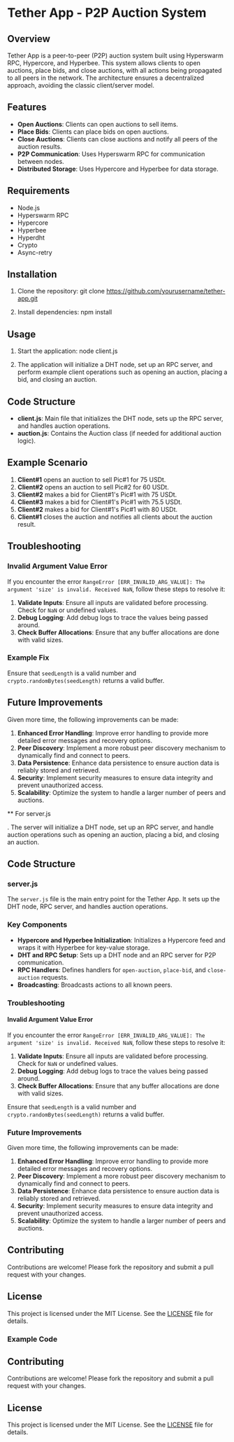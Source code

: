 # Tether App - P2P Auction System

## Overview

Tether App is a peer-to-peer (P2P) auction system built using Hyperswarm RPC, Hypercore, and Hyperbee. This system allows clients to open auctions, place bids, and close auctions, with all actions being propagated to all peers in the network. The architecture ensures a decentralized approach, avoiding the classic client/server model.

## Features

- **Open Auctions**: Clients can open auctions to sell items.
- **Place Bids**: Clients can place bids on open auctions.
- **Close Auctions**: Clients can close auctions and notify all peers of the auction results.
- **P2P Communication**: Uses Hyperswarm RPC for communication between nodes.
- **Distributed Storage**: Uses Hypercore and Hyperbee for data storage.

## Requirements

- Node.js
- Hyperswarm RPC
- Hypercore
- Hyperbee
- Hyperdht
- Crypto
- Async-retry

## Installation

1. Clone the repository:
    git clone https://github.com/yourusername/tether-app.git
   
2. Install dependencies:
    npm install
   
## Usage

1. Start the application:
    node client.js
   
2. The application will initialize a DHT node, set up an RPC server, and perform example client operations such as opening an auction, placing a bid, and closing an auction.

## Code Structure

- **client.js**: Main file that initializes the DHT node, sets up the RPC server, and handles auction operations.
- **auction.js**: Contains the Auction class (if needed for additional auction logic).

## Example Scenario

1. **Client#1** opens an auction to sell Pic#1 for 75 USDt.
2. **Client#2** opens an auction to sell Pic#2 for 60 USDt.
3. **Client#2** makes a bid for Client#1's Pic#1 with 75 USDt.
4. **Client#3** makes a bid for Client#1's Pic#1 with 75.5 USDt.
5. **Client#2** makes a bid for Client#1's Pic#1 with 80 USDt.
6. **Client#1** closes the auction and notifies all clients about the auction result.

## Troubleshooting

### Invalid Argument Value Error

If you encounter the error `RangeError [ERR_INVALID_ARG_VALUE]: The argument 'size' is invalid. Received NaN`, follow these steps to resolve it:

1. **Validate Inputs**: Ensure all inputs are validated before processing. Check for `NaN` or undefined values.
2. **Debug Logging**: Add debug logs to trace the values being passed around.
3. **Check Buffer Allocations**: Ensure that any buffer allocations are done with valid sizes.

### Example Fix

Ensure that `seedLength` is a valid number and `crypto.randomBytes(seedLength)` returns a valid buffer.

## Future Improvements

Given more time, the following improvements can be made:

1. **Enhanced Error Handling**: Improve error handling to provide more detailed error messages and recovery options.
2. **Peer Discovery**: Implement a more robust peer discovery mechanism to dynamically find and connect to peers.
3. **Data Persistence**: Enhance data persistence to ensure auction data is reliably stored and retrieved.
4. **Security**: Implement security measures to ensure data integrity and prevent unauthorized access.
5. **Scalability**: Optimize the system to handle a larger number of peers and auctions.

** For server.js

. The server will initialize a DHT node, set up an RPC server, and handle auction operations such as opening an auction, placing a bid, and closing an auction.

## Code Structure

### server.js

The `server.js` file is the main entry point for the Tether App. It sets up the DHT node, RPC server, and handles auction operations.

### Key Components

- **Hypercore and Hyperbee Initialization**: Initializes a Hypercore feed and wraps it with Hyperbee for key-value storage.
- **DHT and RPC Setup**: Sets up a DHT node and an RPC server for P2P communication.
- **RPC Handlers**: Defines handlers for `open-auction`, `place-bid`, and `close-auction` requests.
- **Broadcasting**: Broadcasts actions to all known peers.

### Troubleshooting

#### Invalid Argument Value Error

If you encounter the error `RangeError [ERR_INVALID_ARG_VALUE]: The argument 'size' is invalid. Received NaN`, follow these steps to resolve it:

1. **Validate Inputs**: Ensure all inputs are validated before processing. Check for `NaN` or undefined values.
2. **Debug Logging**: Add debug logs to trace the values being passed around.
3. **Check Buffer Allocations**: Ensure that any buffer allocations are done with valid sizes.


Ensure that `seedLength` is a valid number and `crypto.randomBytes(seedLength)` returns a valid buffer.

### Future Improvements

Given more time, the following improvements can be made:

1. **Enhanced Error Handling**: Improve error handling to provide more detailed error messages and recovery options.
2. **Peer Discovery**: Implement a more robust peer discovery mechanism to dynamically find and connect to peers.
3. **Data Persistence**: Enhance data persistence to ensure auction data is reliably stored and retrieved.
4. **Security**: Implement security measures to ensure data integrity and prevent unauthorized access.
5. **Scalability**: Optimize the system to handle a larger number of peers and auctions.

## Contributing

Contributions are welcome! Please fork the repository and submit a pull request with your changes.

## License

This project is licensed under the MIT License. See the [LICENSE](LICENSE) file for details.

### Example Code

## Contributing

Contributions are welcome! Please fork the repository and submit a pull request with your changes.

## License

This project is licensed under the MIT License. See the [LICENSE](LICENSE) file for details.
